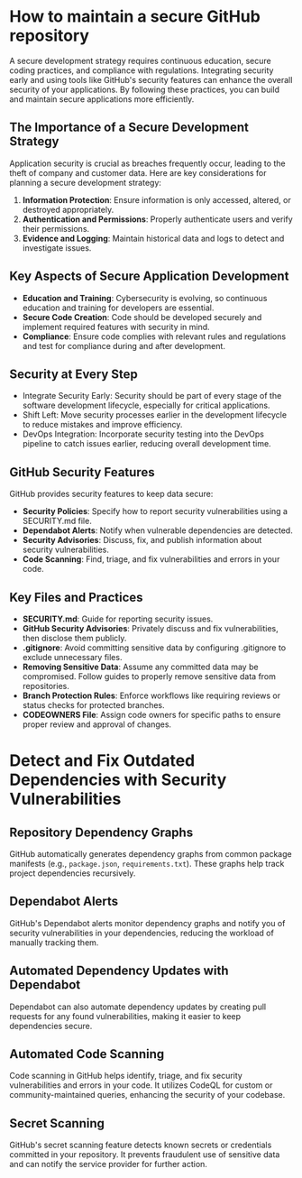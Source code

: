 # How to maintain a secure GitHub repository 
A secure development strategy requires continuous education, secure coding practices, and compliance with regulations. Integrating security early and using tools like GitHub's security features can enhance the overall security of your applications. By following these practices, you can build and maintain secure applications more efficiently.

## The Importance of a Secure Development Strategy
Application security is crucial as breaches frequently occur, leading to the theft of company and customer data. Here are key considerations for planning a secure development strategy:

1. **Information Protection**: Ensure information is only accessed, altered, or destroyed appropriately.
2. **Authentication and Permissions**: Properly authenticate users and verify their permissions.
3. **Evidence and Logging**: Maintain historical data and logs to detect and investigate issues.

## Key Aspects of Secure Application Development
- **Education and Training**: Cybersecurity is evolving, so continuous education and training for developers are essential.
- **Secure Code Creation**: Code should be developed securely and implement required features with security in mind.
- **Compliance**: Ensure code complies with relevant rules and regulations and test for compliance during and after development.

## Security at Every Step
- Integrate Security Early: Security should be part of every stage of the software development lifecycle, especially for critical applications.
- Shift Left: Move security processes earlier in the development lifecycle to reduce mistakes and improve efficiency.
- DevOps Integration: Incorporate security testing into the DevOps pipeline to catch issues earlier, reducing overall development time.

## GitHub Security Features
GitHub provides security features to keep data secure:

- **Security Policies**: Specify how to report security vulnerabilities using a SECURITY.md file.
- **Dependabot Alerts**: Notify when vulnerable dependencies are detected.
- **Security Advisories**: Discuss, fix, and publish information about security vulnerabilities.
- **Code Scanning**: Find, triage, and fix vulnerabilities and errors in your code.

## Key Files and Practices
- **SECURITY.md**: Guide for reporting security issues.
- **GitHub Security Advisories**: Privately discuss and fix vulnerabilities, then disclose them publicly.
- **.gitignore**: Avoid committing sensitive data by configuring .gitignore to exclude unnecessary files.
- **Removing Sensitive Data**: Assume any committed data may be compromised. Follow guides to properly remove sensitive data from repositories.
- **Branch Protection Rules**: Enforce workflows like requiring reviews or status checks for protected branches.
- **CODEOWNERS File**: Assign code owners for specific paths to ensure proper review and approval of changes.

# Detect and Fix Outdated Dependencies with Security Vulnerabilities

## Repository Dependency Graphs

GitHub automatically generates dependency graphs from common package manifests (e.g., `package.json`, `requirements.txt`). These graphs help track project dependencies recursively.

## Dependabot Alerts

GitHub's Dependabot alerts monitor dependency graphs and notify you of security vulnerabilities in your dependencies, reducing the workload of manually tracking them.

## Automated Dependency Updates with Dependabot

Dependabot can also automate dependency updates by creating pull requests for any found vulnerabilities, making it easier to keep dependencies secure.

## Automated Code Scanning

Code scanning in GitHub helps identify, triage, and fix security vulnerabilities and errors in your code. It utilizes CodeQL for custom or community-maintained queries, enhancing the security of your codebase.

## Secret Scanning

GitHub's secret scanning feature detects known secrets or credentials committed in your repository. It prevents fraudulent use of sensitive data and can notify the service provider for further action.
